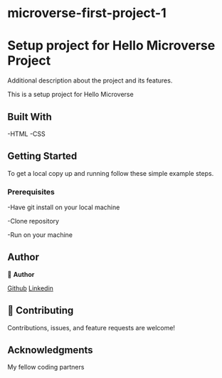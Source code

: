 # microverse-first-project-1


# Setup project for Hello Microverse Project 



Additional description about the project and its features.

This is a setup project for Hello Microverse

## Built With

-HTML
-CSS


## Getting Started


To get a local copy up and running follow these simple example steps.

### Prerequisites

-Have git install on your local machine

-Clone repository 

-Run on your machine


## Author
👤 **Author**

[Github](https://github.com/gbengacode)
[Linkedin](https://www.linkedin.com/in/emmanuel-gbenga/)


## 🤝 Contributing

Contributions, issues, and feature requests are welcome!



## Acknowledgments

My fellow coding partners

